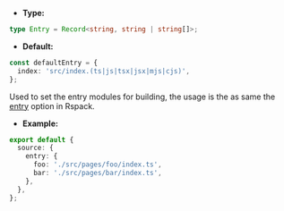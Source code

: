 - **Type:**

```ts
type Entry = Record<string, string | string[]>;
```

- **Default:**

```ts
const defaultEntry = {
  index: 'src/index.(ts|js|tsx|jsx|mjs|cjs)',
};
```

Used to set the entry modules for building, the usage is the as same the [entry](https://rspack.dev/config/entry) option in Rspack.

- **Example:**

```ts
export default {
  source: {
    entry: {
      foo: './src/pages/foo/index.ts',
      bar: './src/pages/bar/index.ts',
    },
  },
};
```

